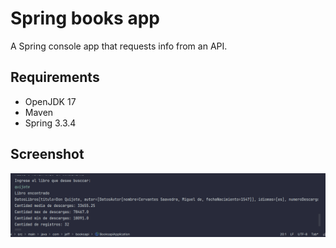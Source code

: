 # Spring books app
A Spring console app that requests info from an API.

## Requirements
* OpenJDK 17
* Maven
* Spring 3.3.4

## Screenshot
![Screenshot](src/img/img.png)
